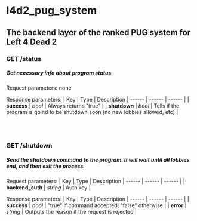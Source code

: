 
# l4d2_pug_system
## The backend layer of the ranked PUG system for Left 4 Dead 2

### GET /status
##### Get necessary info about program status
Request parameters: none

Response parameters:
| Key | Type | Description
| ------ | ------ | ------ |
| <strong>success</strong> | _bool_ | Always returns "true" |
| <strong>shutdown</strong> | _bool_ | Tells if the program is goind to be shutdown soon (no new lobbies allowed, etc) |

<br/><br/>

### GET /shutdown
##### Send the shutdown command to the program. It will wait until all lobbies end, and then exit the process.
Request parameters:
| Key | Type | Description
| ------ | ------ | ------ |
| <strong>backend_auth</strong> | _string_ | Auth key |

Response parameters:
| Key | Type | Description
| ------ | ------ | ------ |
| <strong>success</strong> | _bool_ | "true" if command accepted, "false" otherwise |
| <strong>error</strong> | _string_ | Outputs the reason if the request is rejected |